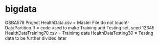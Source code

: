# bigdata
GSBA576 Project
HealthData.csv = Master File do not touch\r
DataPartition.R = code used to make Training and Testing set, seed 12345
HealthDataTraining70.csv = Trainimg data
HealthDataTesting30 = Testing data to be further divided later
